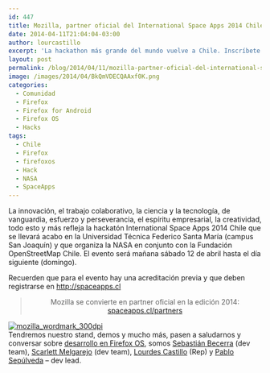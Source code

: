 ```yaml
---
id: 447
title: Mozilla, partner oficial del International Space Apps 2014 Chile
date: 2014-04-11T21:04:04-03:00
author: lourcastillo
excerpt: 'La hackathon más grande del mundo vuelve a Chile. Inscríbete junto a tu equipo http://www.spaceapps.cl  '
layout: post
permalink: /blog/2014/04/11/mozilla-partner-oficial-del-international-space-apps-2014-chile/
image: /images/2014/04/BkQmVDECQAAxf0K.png
categories:
  - Comunidad
  - Firefox
  - Firefox for Android
  - Firefox OS
  - Hacks
tags:
  - Chile
  - Firefox
  - firefoxos
  - Hack
  - NASA
  - SpaceApps
---
```

La innovación, el trabajo colaborativo, la ciencia y la tecnología, de vanguardia, esfuerzo y perseverancia, el espíritu empresarial, la creatividad, todo esto y más refleja la hackatón International Space Apps 2014 Chile que se llevará acabo en la Universidad Técnica Federico Santa María (campus San Joaquín) y que organiza la NASA en conjunto con la Fundación OpenStreetMap Chile. El evento será mañana sábado 12 de abril hasta el día siguiente (domingo).<!--more-->

Recuerden que para el evento hay una acreditación previa y que deben registrarse en <a href="http://spaceapps.cl" target="_blank">http://spaceapps.cl</a>

> <p style="text-align: center">
>   Mozilla se convierte en partner oficial en la edición 2014: <a title="Partner oficial " href="http://spaceapps.cl/partners" target="_blank">spaceapps.cl/partners</a>
> </p>

<a href="https://www.mozilla.org/" target="_blank"><img class="wp-image-449 aligncenter" alt="mozilla_wordmark_300dpi" src="/images/2014/04/mozilla_wordmark_300dpi-600x242.jpg" width="480" height="194" srcset="/images/2014/04/mozilla_wordmark_300dpi-600x242.jpg 600w, /images/2014/04/mozilla_wordmark_300dpi-252x101.jpg 252w" sizes="(max-width: 480px) 100vw, 480px" /></a>  
Tendremos nuestro stand, demos y mucho más, pasen a saludarnos y conversar sobre <a href="https://developer.mozilla.org/es/docs/Mozilla/Firefox_OS" target="_blank">desarrollo en Firefox OS</a>, somos <a href="https://mozillians.org/es/u/SebaEBC/" target="_blank">Sebastián Becerra</a> (dev team), <a href="https://www.mozilla-hispano.org/documentacion/Usuario:Skamel" target="_blank">Scarlett Melgarejo</a> (dev team), <a href="https://reps.mozilla.org/u/lourcastillo/" target="_blank">Lourdes Castillo</a> (Rep) y <a href="https://mozillians.org/es/u/Psep/" target="_blank">Pablo Sepúlveda</a> &#8211; dev lead.